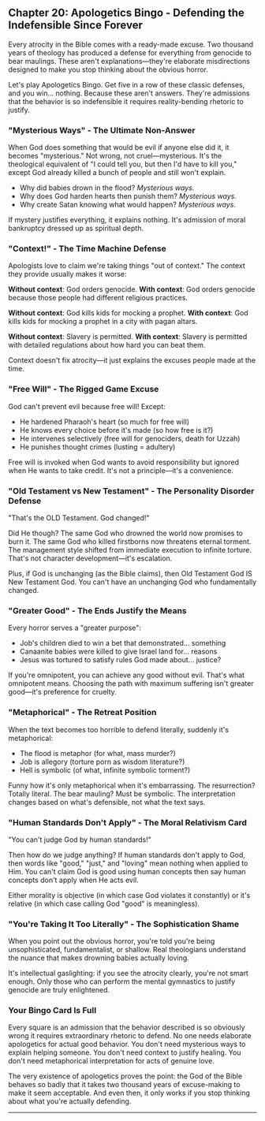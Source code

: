## Chapter 20: Apologetics Bingo - Defending the Indefensible Since Forever

Every atrocity in the Bible comes with a ready-made excuse. Two thousand years of theology has produced a defense for everything from genocide to bear maulings. These aren't explanations—they're elaborate misdirections designed to make you stop thinking about the obvious horror.

Let's play Apologetics Bingo. Get five in a row of these classic defenses, and you win... nothing. Because these aren't answers. They're admissions that the behavior is so indefensible it requires reality-bending rhetoric to justify.

### "Mysterious Ways" - The Ultimate Non-Answer

When God does something that would be evil if anyone else did it, it becomes "mysterious." Not wrong, not cruel—mysterious. It's the theological equivalent of "I could tell you, but then I'd have to kill you," except God already killed a bunch of people and still won't explain.

- Why did babies drown in the flood? *Mysterious ways.*
- Why does God harden hearts then punish them? *Mysterious ways.*
- Why create Satan knowing what would happen? *Mysterious ways.*

If mystery justifies everything, it explains nothing. It's admission of moral bankruptcy dressed up as spiritual depth.

### "Context!" - The Time Machine Defense

Apologists love to claim we're taking things "out of context." The context they provide usually makes it worse:

**Without context**: God orders genocide.
**With context**: God orders genocide because those people had different religious practices.

**Without context**: God kills kids for mocking a prophet.
**With context**: God kills kids for mocking a prophet in a city with pagan altars.

**Without context**: Slavery is permitted.
**With context**: Slavery is permitted with detailed regulations about how hard you can beat them.

Context doesn't fix atrocity—it just explains the excuses people made at the time.

### "Free Will" - The Rigged Game Excuse

God can't prevent evil because free will! Except:

- He hardened Pharaoh's heart (so much for free will)
- He knows every choice before it's made (so how free is it?)
- He intervenes selectively (free will for genociders, death for Uzzah)
- He punishes thought crimes (lusting = adultery)

Free will is invoked when God wants to avoid responsibility but ignored when He wants to take credit. It's not a principle—it's a convenience.

### "Old Testament vs New Testament" - The Personality Disorder Defense

"That's the OLD Testament. God changed!"

Did He though? The same God who drowned the world now promises to burn it. The same God who killed firstborns now threatens eternal torment. The management style shifted from immediate execution to infinite torture. That's not character development—it's escalation.

Plus, if God is unchanging (as the Bible claims), then Old Testament God IS New Testament God. You can't have an unchanging God who fundamentally changed.

### "Greater Good" - The Ends Justify the Means

Every horror serves a "greater purpose":

- Job's children died to win a bet that demonstrated... something
- Canaanite babies were killed to give Israel land for... reasons
- Jesus was tortured to satisfy rules God made about... justice?

If you're omnipotent, you can achieve any good without evil. That's what omnipotent means. Choosing the path with maximum suffering isn't greater good—it's preference for cruelty.

### "Metaphorical" - The Retreat Position

When the text becomes too horrible to defend literally, suddenly it's metaphorical:

- The flood is metaphor (for what, mass murder?)
- Job is allegory (torture porn as wisdom literature?)
- Hell is symbolic (of what, infinite symbolic torment?)

Funny how it's only metaphorical when it's embarrassing. The resurrection? Totally literal. The bear mauling? Must be symbolic. The interpretation changes based on what's defensible, not what the text says.

### "Human Standards Don't Apply" - The Moral Relativism Card

"You can't judge God by human standards!"

Then how do we judge anything? If human standards don't apply to God, then words like "good," "just," and "loving" mean nothing when applied to Him. You can't claim God is good using human concepts then say human concepts don't apply when He acts evil.

Either morality is objective (in which case God violates it constantly) or it's relative (in which case calling God "good" is meaningless).

### "You're Taking It Too Literally" - The Sophistication Shame

When you point out the obvious horror, you're told you're being unsophisticated, fundamentalist, or shallow. Real theologians understand the nuance that makes drowning babies actually loving.

It's intellectual gaslighting: if you see the atrocity clearly, you're not smart enough. Only those who can perform the mental gymnastics to justify genocide are truly enlightened.

### Your Bingo Card Is Full

Every square is an admission that the behavior described is so obviously wrong it requires extraordinary rhetoric to defend. No one needs elaborate apologetics for actual good behavior. You don't need mysterious ways to explain helping someone. You don't need context to justify healing. You don't need metaphorical interpretation for acts of genuine love.

The very existence of apologetics proves the point: the God of the Bible behaves so badly that it takes two thousand years of excuse-making to make it seem acceptable. And even then, it only works if you stop thinking about what you're actually defending.

---
